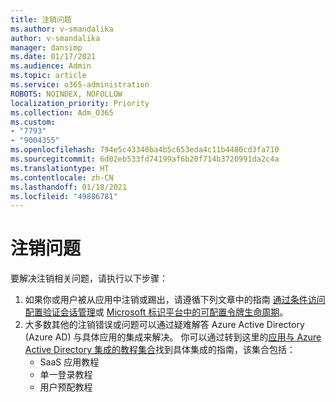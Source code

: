 ```yaml
---
title: 注销问题
ms.author: v-smandalika
author: v-smandalika
manager: dansimp
ms.date: 01/17/2021
ms.audience: Admin
ms.topic: article
ms.service: o365-administration
ROBOTS: NOINDEX, NOFOLLOW
localization_priority: Priority
ms.collection: Adm_O365
ms.custom:
- "7793"
- "9004355"
ms.openlocfilehash: 794e5c43340ba4b5c653eda4c11b4480cd3fa710
ms.sourcegitcommit: 6d02eb533fd74199af6b20f714b3720991da2c4a
ms.translationtype: HT
ms.contentlocale: zh-CN
ms.lasthandoff: 01/18/2021
ms.locfileid: "49886781"
---
```

# <a name="sign-out-issues"></a>注销问题

要解决注销相关问题，请执行以下步骤：

1. 如果你或用户被从应用中注销或踢出，请遵循下列文章中的指南 [通过条件访问配置验证会话管理](https://docs.microsoft.com/azure/active-directory/conditional-access/howto-conditional-access-session-lifetime)或 [Microsoft 标识平台中的可配置令牌生命周期](https://docs.microsoft.com/azure/active-directory/develop/active-directory-configurable-token-lifetimes)。
2. 大多数其他的注销错误或问题可以通过疑难解答 Azure Active Directory (Azure AD) 与具体应用的集成来解决。 你可以通过转到这里的[应用与 Azure Active Directory 集成的教程集合](https://docs.microsoft.com/azure/active-directory/saas-apps/tutorial-list)找到具体集成的指南，该集合包括：
    - SaaS 应用教程
    - 单一登录教程
    - 用户预配教程